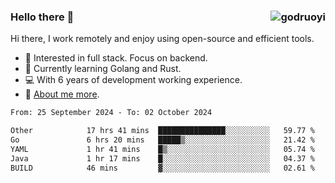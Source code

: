 ### Hello there 👋 <img align="right" src="https://github-readme-stats.vercel.app/api?username=godruoyi&show_icons=true" alt="godruoyi" />

Hi there, I work remotely and enjoy using open-source and efficient tools.

- 🔭 Interested in full stack. Focus on backend.
- 🌱 Currently learning Golang and Rust.
- 💻 With 6 years of development working experience.
- 👒 [About me more](https://godruoyi.com/posts/about-godruoyi).



<!--START_SECTION:waka-->

```txt
From: 25 September 2024 - To: 02 October 2024

Other            17 hrs 41 mins  ███████████████░░░░░░░░░░   59.77 %
Go               6 hrs 20 mins   █████▒░░░░░░░░░░░░░░░░░░░   21.42 %
YAML             1 hr 41 mins    █▒░░░░░░░░░░░░░░░░░░░░░░░   05.74 %
Java             1 hr 17 mins    █░░░░░░░░░░░░░░░░░░░░░░░░   04.37 %
BUILD            46 mins         ▓░░░░░░░░░░░░░░░░░░░░░░░░   02.61 %
```

<!--END_SECTION:waka-->
